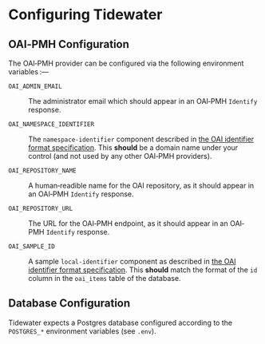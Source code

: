 # Configuring Tidewater

## OAI‐PMH Configuration

The OAI‐PMH provider can be configured via the following environment
  variables&#x202F;:—

<dl>
  <dt><code>OAI_ADMIN_EMAIL</code></dt>
  <dd>

The administrator email which should appear in an OAI‐PMH `Identify`
  response.

  </dd>
  <dt><code>OAI_NAMESPACE_IDENTIFIER</code></dt>
  <dd>

The `namespace-identifier` component described in
  [the OAI identifier format specification][if].
This **should** be a domain name under your control (and not used by
  any other OAI‐PMH providers).

  </dd>
  <dt><code>OAI_REPOSITORY_NAME</code></dt>
  <dd>

A human‐readible name for the OAI repository, as it should appear in an
  OAI‐PMH `Identify` response.

  </dd>
  <dt><code>OAI_REPOSITORY_URL</code></dt>
  <dd>

The URL for the OAI‐PMH endpoint, as it should appear in an OAI‐PMH
  `Identify` response.

  </dd>
  <dt><code>OAI_SAMPLE_ID</code></dt>
  <dd>

A sample `local-identifier` component as described in
  [the OAI identifier format specification][if].
This **should** match the format of the `id` column in the `oai_items`
  table of the database.

  </dd>
</dl>

[if]: http://www.openarchives.org/OAI/2.0/guidelines-oai-identifier.htm

## Database Configuration

Tidewater expects a Postgres database configured according to the
  `POSTGRES_*` environment variables (see `.env`).
